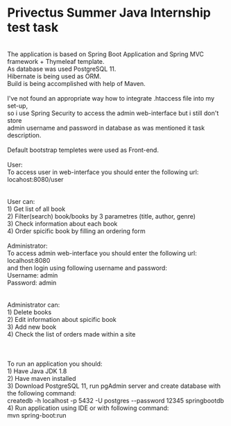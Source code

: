 # Privectus Summer Java Internship test task
<br/>
The application is based on Spring Boot Application and Spring MVC framework + Thymeleaf template. <br/>
As database was used PostgreSQL 11.<br/>
Hibernate is being used as ORM.<br/>
Build is being accomplished with help of Maven.<br/>  
<br/>
I've not found an appropriate way how to integrate .htaccess file into my set-up, <br/>
so i use Spring Security to access the admin web-interface but i still don't store <br/>
admin username and password in database as was mentioned it task description. <br/>
<br/>
Default bootstrap templetes were used as Front-end.
<br/>
<br/>
User:
<br/>
To access user in web-interface you should enter the following url:<br/>
locahost:8080/user<br/>
<br/>
<br/>
User can: <br/>
1) Get list of all book <br/>
2) Filter(search) book/books by 3 parametres (title, author, genre) <br/>
3) Check information about each book <br/>
4) Order spicific book by filling an ordering form <br/>
<br/>
Administrator: <br/>
To access admin web-interface you should enter the following url:<br/>
localhost:8080<br/>
and then login using following username and password:<br/>
Username: admin <br/>
Password: admin <br/>
<br/>
<br/>
Administrator can: <br/>
1) Delete books <br/>
2) Edit information about spicific book <br/>
3) Add new book <br/>
4) Check the list of orders made within a site <br/>
<br/>
<br/>
<br/>
To run an application you should:<br/>
1) Have Java JDK 1.8<br/>
2) Have maven installed <br/>
3) Download PostgreSQL 11, run pgAdmin server and create database with the following command: <br/>
createdb -h localhost -p 5432 -U postgres --password 12345 springbootdb <br />
4) Run application using IDE or with following command: <br/>
mvn spring-boot:run<br/>
